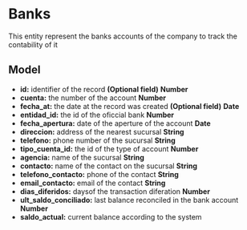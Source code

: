# Banks

This entity represent the banks accounts of the company to track the contability of it

## Model
- **id:** identifier of the record **(Optional field)** **Number**
- **cuenta:** the number of the account **Number**
- **fecha_at:** the date at the record was created **(Optional field)** **Date**
- **entidad_id:** the id of the oficcial bank **Number**
- **fecha_apertura:** date of the aperture of the account **Date**
- **direccion:** address of the nearest sucursal **String**
- **telefono:** phone number of the sucursal **String**
- **tipo_cuenta_id:** the id of the type of account **Number**
- **agencia:** name of the sucursal **String**
- **contacto:** name of the contact on the sucursal **String**
- **telefono_contacto:** phone of the contact **String**
- **email_contacto:** email of the contact **String**
- **dias_diferidos:** daysof the transaction diferation **Number**
- **ult_saldo_conciliado:** last balance reconciled in the bank account **Number**
- **saldo_actual:** current balance according to the system
